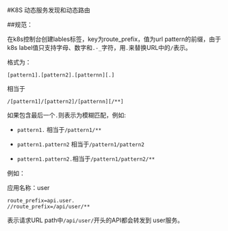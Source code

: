 #K8S 动态服务发现和动态路由

##规范：

在k8s控制台创建lables标签，key为route_prefix，值为url pattern的前缀，由于k8s label值只支持字母、数字和`.-_`字符，用`.`来替换URL中的`/`表示。

格式为：

```[pattern1].[pattern2].[patternn][.]```

相当于

```/[pattern1]/[pattern2]/[patternn][/**]```


如果包含最后一个`.`则表示为模糊匹配，例如:

- `pattern1.`         相当于`/pattern1/**`

- `pattern1.pattern2` 相当于`/pattern1/pattern2`

- `pattern1.pattern2.`相当于`/pattern1/pattern2/**`


例如：

应用名称：user
```properties
route_prefix=api.user.
//route_prefix=/api/user/**
```
表示请求URL path中`/api/user/`开头的API都会转发到 user服务。
